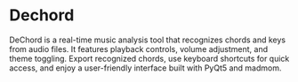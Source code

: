 # Dechord
DeChord is a real-time music analysis tool that recognizes chords and keys from audio files. It features playback controls, volume adjustment, and theme toggling. Export recognized chords, use keyboard shortcuts for quick access, and enjoy a user-friendly interface built with PyQt5 and madmom.
